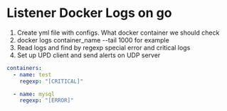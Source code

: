 # Listener Docker Logs on go

1. Create yml file with configs. What docker container we should check
2. docker logs container_name --tail 1000 for example
3. Read logs and find by regexp special error and critical logs
4. Set up UPD client and send alerts on UDP server



```yml
containers:
  - name: test
    regexp: "[CRITICAL]"

  - name: mysql
    regexp: "[ERROR]"
```
